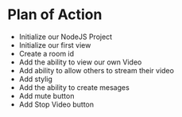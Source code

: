 # Plan of Action

- Initialize our NodeJS Project
- Initialize our first view
- Create a room id
- Add the ability to view our own Video
- Add ability to allow others to stream their video
- Add stylig
- Add the ability to create mesages
- Add mute button
- Add Stop Video button